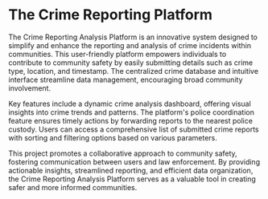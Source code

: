 # The Crime Reporting Platform
The Crime Reporting Analysis Platform is an innovative system designed to simplify and enhance the reporting and analysis of crime incidents within communities. This user-friendly platform empowers individuals to contribute to community safety by easily submitting details such as crime type, location, and timestamp. The centralized crime database and intuitive interface streamline data management, encouraging broad community involvement.

Key features include a dynamic crime analysis dashboard, offering visual insights into crime trends and patterns. The platform's police coordination feature ensures timely actions by forwarding reports to the nearest police custody. Users can access a comprehensive list of submitted crime reports with sorting and filtering options based on various parameters.

This project promotes a collaborative approach to community safety, fostering communication between users and law enforcement. By providing actionable insights, streamlined reporting, and efficient data organization, the Crime Reporting Analysis Platform serves as a valuable tool in creating safer and more informed communities.
